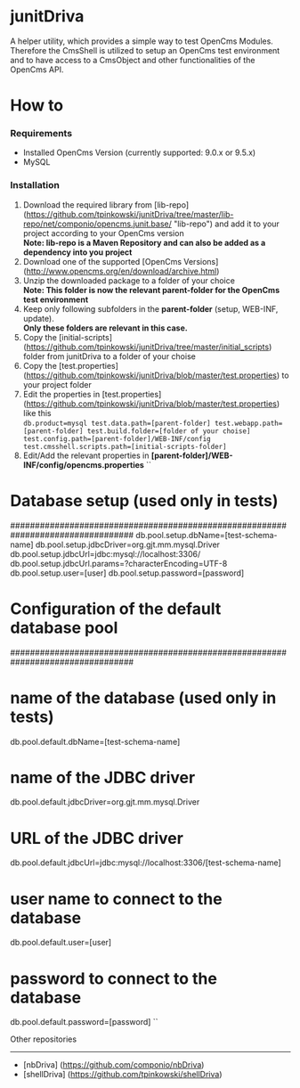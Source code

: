 junitDriva
=======
A helper utility, which provides a simple way to test OpenCms Modules.
Therefore the CmsShell is utilized to setup an OpenCms test environment and to have access to a CmsObject and other functionalities of the OpenCms API.

How to
=======
### Requirements ###
* Installed OpenCms Version (currently supported: 9.0.x or 9.5.x)
* MySQL

### Installation ###
1. Download the required library from [lib-repo]
(https://github.com/tpinkowski/junitDriva/tree/master/lib-repo/net/componio/opencms.junit.base/ "lib-repo") and add it to your project according to your OpenCms version<br/>
**Note: lib-repo is a Maven Repository and can also be added as a dependency into you project**
2. Download one of the supported [OpenCms Versions] (http://www.opencms.org/en/download/archive.html)
3. Unzip the downloaded package to a folder of your choice<br/>
**Note: This folder is now the relevant parent-folder for the OpenCms test environment**<br/>
4. Keep only following subfolders in the **parent-folder** (setup, WEB-INF, update).<br/>
**Only these folders are relevant in this case.**<br/>
5. Copy the [initial-scripts] (https://github.com/tpinkowski/junitDriva/tree/master/initial_scripts) folder from junitDriva to a folder  of your choise
6. Copy the [test.properties] (https://github.com/tpinkowski/junitDriva/blob/master/test.properties) to your project folder
7. Edit the properties in [test.properties] (https://github.com/tpinkowski/junitDriva/blob/master/test.properties) like this<br/>
``
    db.product=mysql
    test.data.path=[parent-folder]
    test.webapp.path=[parent-folder]
    test.build.folder=[folder of your choise]
    test.config.path=[parent-folder]/WEB-INF/config
    test.cmsshell.scripts.path=[initial-scripts-folder]
``
8. Edit/Add the relevant properties in **[parent-folder]/WEB-INF/config/opencms.properties**
``
# Database setup (used only in tests) 
#################################################################################
db.pool.setup.dbName=[test-schema-name]
db.pool.setup.jdbcDriver=org.gjt.mm.mysql.Driver
db.pool.setup.jdbcUrl=jdbc:mysql://localhost:3306/
db.pool.setup.jdbcUrl.params=?characterEncoding\=UTF-8
db.pool.setup.user=[user]
db.pool.setup.password=[password]
#
# Configuration of the default database pool
#################################################################################
# name of the database (used only in tests)
db.pool.default.dbName=[test-schema-name]
# name of the JDBC driver
db.pool.default.jdbcDriver=org.gjt.mm.mysql.Driver
# URL of the JDBC driver
db.pool.default.jdbcUrl=jdbc:mysql://localhost:3306/[test-schema-name]
# user name to connect to the database
db.pool.default.user=[user]
# password to connect to the database
db.pool.default.password=[password]
``

Other repositories
_______
* [nbDriva] (https://github.com/componio/nbDriva)
* [shellDriva] (https://github.com/tpinkowski/shellDriva)
